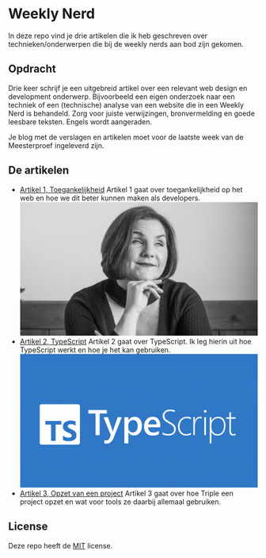 # Weekly Nerd

In deze repo vind je drie artikelen die ik heb geschreven over technieken/onderwerpen die bij de weekly nerds aan bod zijn gekomen.

## Opdracht

Drie keer schrijf je een uitgebreid artikel over een relevant web design en development onderwerp. Bijvoorbeeld een eigen onderzoek naar een techniek of een (technische) analyse van een website die in een Weekly Nerd is behandeld. Zorg voor juiste verwijzingen, bronvermelding en goede leesbare teksten. Engels wordt aangeraden.

Je blog met de verslagen en artikelen moet voor de laatste week van de Meesterproef ingeleverd zijn.

## De artikelen

* [Artikel 1, Toegankelijkheid](https://github.com/lottekoblens/weekly-nerd-2122/wiki/Toegankelijkheid)
  Artikel 1 gaat over toegankelijkheid op het web en hoe we dit beter kunnen maken als developers.
  <img src="https://github.com/lottekoblens/weekly-nerd-2122/blob/master/images/leonie.jpeg" width="650">
* [Artikel 2, TypeScript](https://github.com/lottekoblens/weekly-nerd-2122/wiki/TypeScript)
  Artikel 2 gaat over TypeScript. Ik leg hierin uit hoe TypeScript werkt en hoe je het kan gebruiken.
  <img src="https://github.com/lottekoblens/weekly-nerd-2122/blob/master/images/typescript.png" width="650">
* [Artikel 3, Opzet van een project](https://github.com/lottekoblens/weekly-nerd-2122/wiki/Opzet-van-een-project-(Triple))
  Artikel 3 gaat over hoe Triple een project opzet en wat voor tools ze daarbij allemaal gebruiken.

## License

Deze repo heeft de [MIT](https://github.com/lottekoblens/weekly-nerd-2122/blob/master/LICENSE) license.
